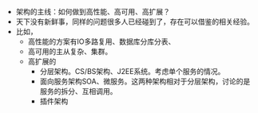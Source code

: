 - 架构的主线：如何做到高性能、高可用、高扩展？
- 天下没有新鲜事，同样的问题很多人已经碰到了，存在可以借鉴的相关经验。
- 比如，
  - 高性能的方案有IO多路复用、数据库分库分表、
  - 高可用的主从复杂、集群。
  - 高扩展的
    - 分层架构。CS/BS架构、J2EE系统。考虑单个服务的情况。
    - 面向服务架构SOA、微服务。这两种架构相对于分层架构，讨论的是服务的拆分、互相调用。
    - 插件架构
